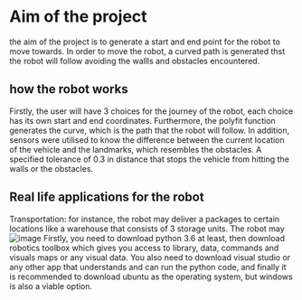 # Aim of the project
the aim of the project is to generate a start and end point for the robot to move towards. In order to move the robot, a curved path is generated thst the robot will follow avoiding the wallls and obstacles encountered.

## how the robot works
Firstly, the user will have 3 choices for the journey of the robot, each choice has its own start and end coordinates. Furthermore, the polyfit function generates the curve, which is the path that the robot will follow. In addition, sensors were utilised to know the difference between the current location of the vehicle and the landmarks, which resembles the obstacles. A specified tolerance of 0.3 in distance that stops the vehicle from hitting the walls or the obstacles.

## Real life applications for the robot
Transportation: for instance, the robot may deliver a packages to certain locations like a warehouse that consists of 3 storage units. The robot may 
![image](https://user-images.githubusercontent.com/104323652/206169501-c55e5f73-1e10-48a4-b346-cffa58a30789.png)
Firstly, you need to download python 3.6 at least, then download robotics toolbox which gives you access to library, data, commands and visuals maps or any visual data. You also need to download visual studio or any other app that understands and can run the python code, and finally it is recommended to download ubuntu as the operating system, but windows is also a viable option.
